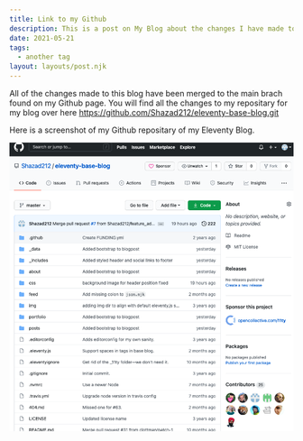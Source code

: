 ```yaml
---
title: Link to my Github 
description: This is a post on My Blog about the changes I have made to it, including a link to my Github account where these changes can be found.
date: 2021-05-21
tags:
  - another tag
layout: layouts/post.njk
---
```


All of the changes made to this blog have been merged to the main brach found on my Github page. You will find all the changes to my repositary for my blog over here https://github.com/Shazad212/eleventy-base-blog.git

Here is a screenshot of my Github repositary of my Eleventy Blog. 

<div class="screenshot">
<img src="/img/Screenshot 2021-05-23 at 20.32.47.png" alt="screenshot">
</div>


